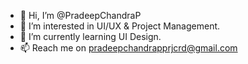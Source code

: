 - 👋 Hi, I’m @PradeepChandraP
- 👀 I’m interested in UI/UX & Project Management.
- 🌱 I’m currently learning UI Design.
- 📫 Reach me on pradeepchandrapprjcrd@gmail.com

<!---
PradeepChandraP/PradeepChandraP is a ✨ special ✨ repository because its `README.md` (this file) appears on your GitHub profile.
You can click the Preview link to take a look at your changes.
--->
